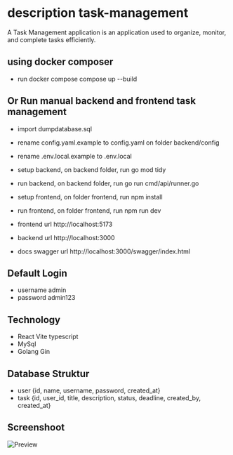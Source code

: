 # description task-management

A Task Management application is an application used to organize, monitor, and complete tasks efficiently.

## using docker composer

- run docker compose compose up --build

## Or Run manual backend and frontend task management

- import dumpdatabase.sql

- rename config.yaml.example to config.yaml on folder backend/config
- rename .env.local.example to .env.local

- setup backend, on backend folder, run go mod tidy
- run backend, on backend folder, run go run cmd/api/runner.go

- setup frontend, on folder frontend, run npm install
- run frontend, on folder frontend, run npm run dev

- frontend url http://localhost:5173
- backend url http://localhost:3000
- docs swagger url http://localhost:3000/swagger/index.html

## Default Login

- username admin
- password admin123

## Technology

- React Vite typescript
- MySql
- Golang Gin

## Database Struktur

- user {id, name, username, password, created_at}
- task {id, user_id, title, description, status, deadline, created_by, created_at}

## Screenshoot

![Preview](https://res.cloudinary.com/dwg1vtwlc/image/upload/v1760672189/dashboard_task_qglqwj.png)
